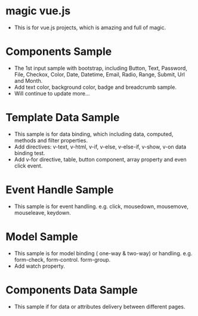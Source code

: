 # magic vue.js
 * This is for vue.js projects, which is amazing and full of magic.
		
 # Components Sample		
 * The 1st input sample with bootstrap, including Button, Text, Password, File, Checkox, Color, Date, Datetime, Email, Radio, Range, Submit, Url and Month.		
 * Add text color, background color, badge and breadcrumb sample.		
 * Will continue to update more...

 # Template Data Sample
 * This sample is for data binding, which including data, computed, methods and filter properties.
 * Add directives: v-text, v-html, v-if, v-else, v-else-if, v-show, v-on data binding test. 
 * Add v-for directive, table, button component, array property and even click event.

# Event Handle Sample
* This sample is for event handling. e.g. click, mousedown, mousemove, mouseleave, keydown.

# Model Sample
* This sample is for model binding ( one-way & two-way) or handling. e.g. form-check, form-control. form-group.
* Add watch property.

# Components Data Sample
* This sample if for data or attributes delivery between different pages.